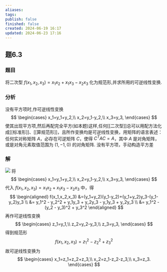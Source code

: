 ```yaml
---
aliases: 
tags: 
publish: false
finished: false
created: 2024-06-19 16:17
updated: 2024-06-23 17:16
---
```

## 题6.3
### 题目
将二次型 $f( {{x}_{1},{x}_{2},{x}_{3}})  = {x}_{1}{x}_{2} + {x}_{1}{x}_{3} - {x}_{2}{x}_{3}$ 化为规范形,并求所用的可逆线性变换.
### 分析 
没有平方项时,作可逆线性变换
$$
\begin{cases}
x_1=y_1+y_2,\\
x_2=y_1-y_2,\\
x_3=y_3,
\end{cases}
$$
使其出现平方项,然后再配完全平方(如本题)这样,任何[[二次型]]总可以用配方法化成[[标准形]]、[[算规范形]]，且所作变换均是可逆线性变换，用矩阵的语言表述：任何实对称矩阵 $A$，必存在可逆矩阵 $C$，使得 $C^TAC=A$，其中 $A$ 是对角矩阵，或是对角元素取值范围为 $(1,-1,0)$ 的对角矩阵.
没有平方项，手动构造平方差
### 解 
![](https://img.hwenyi.tech/202409061704906.webp)
将
$$
\begin{cases}
x_1=y_1+y_2,\\
x_2=y_1-y_2,\\
x_3=y_3,
\end{cases}
$$
代入 $f(x_1,x_2,x_3)=x_1x_2+x_1x_3-x_2x_3$ 中，得
$$
\begin{aligned}
f(x_1,x_2,x_3) &=(y_1+y_2)(y_1-y_2)+(y_1+y_2)y_3-(y_1-y_2)y_3 \\
&= y_1^2 - y_2^2 + y_1y_3 + y_2y_3 - y_1y_3 + y_2y_3 \\
&= y_1^2 - (y_2 - y_3)^2 + y_3^2
\end{aligned}
$$
再作可逆线性变换
$$
\begin{cases}
z_1=y_1,\\
z_2=y_2-y_3,\\
z_3=y_3,
\end{cases}
$$
得到规范形
$$
f(x_1,x_2,x_3)=z_1^2-z_2^2+z_3^2
$$
故可逆线性变换为
$$
\begin{cases}
x_1=z_1+z_2+z_3,\\
x_2=z_1-z_2-z_3,\\
x_3=z_3.
\end{cases}
$$


